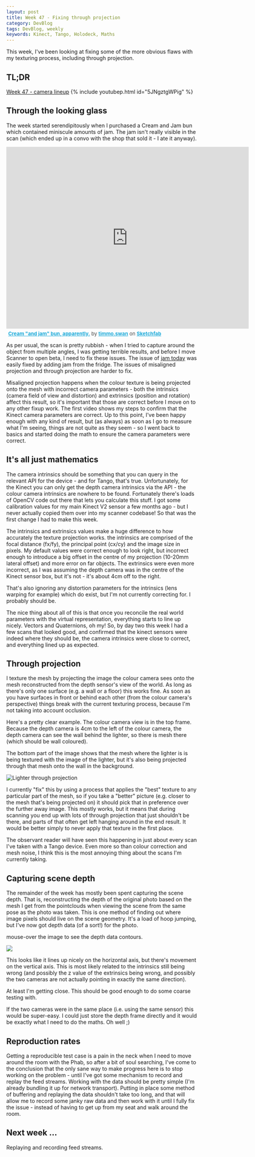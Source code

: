 ```yaml
---
layout: post
title: Week 47 - Fixing through projection
category: DevBlog
tags: DevBlog, weekly
keywords: Kinect, Tango, Holodeck, Maths
---
```


This week, I've been looking at fixing some of the more obvious flaws with my texturing
process, including through projection.

## TL;DR

[Week 47 - camera lineup](https://youtu.be/5JNgztgWPig)
{% include youtubep.html id="5JNgztgWPig" %}

## Through the looking glass

The week started serendipitously when I purchased a Cream and Jam bun which contained
miniscule amounts of jam. The jam isn't really visible in the scan (which ended up
in a convo with the shop that sold it - I ate it anyway).

<div class="sketchfab-embed-wrapper"><iframe width="640" height="480" src="https://sketchfab.com/models/71346a0d4ef743459943b563414f77da/embed" frameborder="0" allowvr allowfullscreen mozallowfullscreen="true" webkitallowfullscreen="true" onmousewheel=""></iframe>

<p style="font-size: 13px; font-weight: normal; margin: 5px; color: #4A4A4A;">
    <a href="https://sketchfab.com/models/71346a0d4ef743459943b563414f77da?utm_medium=embed&utm_source=website&utm_campain=share-popup" target="_blank" style="font-weight: bold; color: #1CAAD9;">Cream &quot;and jam&quot; bun, apparently.</a>
    by <a href="https://sketchfab.com/timmo.swan?utm_medium=embed&utm_source=website&utm_campain=share-popup" target="_blank" style="font-weight: bold; color: #1CAAD9;">timmo.swan</a>
    on <a href="https://sketchfab.com?utm_medium=embed&utm_source=website&utm_campain=share-popup" target="_blank" style="font-weight: bold; color: #1CAAD9;">Sketchfab</a>
</p>
</div>

As per usual, the scan is pretty rubbish - when I tried to capture around the object from multiple
angles, I was getting terrible results, and before I move Scanner to open beta, I need to fix these issues.
The issue of [jam today](https://en.wikipedia.org/wiki/Jam_tomorrow) was easily fixed by adding jam from the fridge.
The issues of misaligned projection and through projection are harder to fix.

Misaligned projection happens when the colour texture is being projected onto the mesh with incorrect camera
parameters - both the intrinsics (camera field of view and distortion) and extrinsics (position and rotation)
affect this result, so it's important that those are correct before I move on to any other fixup work.
The first video shows my steps to confirm that the Kinect camera parameters are correct. Up to this point,
I've been happy enough with any kind of result, but (as always) as soon as I go to measure what I'm seeing, things
are not quite as they seem - so I went back to basics and started doing the math to ensure the camera parameters
were correct.

## It's all just mathematics

The camera intrinsics should be something that you can query in the relevant API for the device - and for Tango,
that's true. Unfortunately, for the Kinect you can only get the depth camera intrinsics via the API - the colour
camera intrinsics are nowhere to be found. Fortunately there's loads of OpenCV code out there that lets you calculate
this stuff. I got some calibration values for my main Kinect V2 sensor a few months ago - but I never actually
copied them over into my scanner codebase! So that was the first change I had to make this week.

The intrinsics and extrinsics values make a huge difference to how accurately the texture projection works.
the intrinsics are comprised of the focal distance (fx/fy), the principal point (cx/cy) and the image size in pixels.
My default values were correct enough to look right, but incorrect enough to introduce a big offset in the centre
of my projection (10-20mm lateral offset) and more error on far objects. The extrinsics were even more incorrect,
as I was assuming the depth camera was in the centre of the Kinect sensor box, but it's not - it's about 4cm off
to the right.

That's also ignoring any distortion parameters for the intrinsics (lens warping for example) which do exist,
but I'm not currently correcting for. I probably should be.

The nice thing about all of this is that once you reconcile the real world parameters with the virtual representation,
everything starts to line up nicely. Vectors and Quaternions, oh my! So, by day two this week I had a few scans that
looked good, and confirmed that the kinect sensors were indeed where they should be, the camera intrinsics were
close to correct, and everything lined up as expected.

## Through projection

I texture the mesh by projecting the image the colour camera sees onto the mesh reconstructed from the depth
sensor's view of the world. As long as there's only one surface (e.g. a wall or a floor) this works fine.
As soon as you have surfaces in front or behind each other (from the colour camera's perspective) things break
with the current texturing process, because I'm not taking into account occlusion.

Here's a pretty clear example. The colour camera view is in the top frame. Because the depth camera is 4cm to
the left of the colour camera, the depth camera can see the wall behind the lighter, so there is mesh there
(which should be wall coloured).

The bottom part of the image shows that the mesh where the lighter is is being textured with the image of the
lighter, but it's also being projected through that mesh onto the wall in the background.

![Lighter through projection](/assets/week47/lighter-through.jpg)

I currently "fix" this by using a process that applies the "best" texture to any particular part of the mesh,
so if you take a "better" picture (e.g. closer to the mesh that's being projected on) it should pick that
in preference over the further away image. This mostly works, but it means that during scanning you end up
with lots of through projection that just shouldn't be there, and parts of that often get left hanging around
in the end result. It would be better simply to never apply that texture in the first place.

The observant reader will have seen this happening in just about every scan I've taken with a Tango device.
Even more so than colour correction and mesh noise, I think this is the most annoying thing about the
scans I'm currently taking.

## Capturing scene depth

The remainder of the week has mostly been spent capturing the scene depth. That is, reconstructing the depth
of the original photo based on the mesh I get from the pointclouds when viewing the scene from the same
pose as the photo was taken. This is one method of finding out where image pixels should live on the scene
geometry. It's a load of hoop jumping, but I've now got depth data (of a sort!) for the photo.

mouse-over the image to see the depth data contours.

<img src="/assets/week47/sourceimage.png" onmouseover="src='/assets/week47/depthcontour.png';" onmouseout="src='/assets/week47/sourceimage.png';" />

This looks like it lines up nicely on the horizontal axis, but there's movement on the vertical axis. This is
most likely related to the intrinsics still being wrong (and possibly the z value of the extrinsics being
wrong, and possibly the two cameras are not actually pointing in exactly the same direction).

At least I'm getting close. This should be good enough to do some coarse testing with.

If the two cameras were in the same place (i.e. using the same sensor) this would be super-easy. I could
just store the depth frame directly and it would be exactly what I need to do the maths.
Oh well ;)

## Reproduction rates

Getting a reproducible test case is a pain in the neck when I need to move around the room with the Phab,
so after a bit of soul searching, I've come to the conclusion that the only sane way to make progress here
is to stop working on the problem - until I've got some mechanism to record and replay the feed streams.
Working with the data should be pretty simple (I'm already bundling it up for network transport). Putting in
place some method of buffering and replaying the data shouldn't take too long, and that will allow me
to record some janky raw data and then work with it until I fully fix the issue - instead of having to
get up from my seat and walk around the room.

## Next week ...

Replaying and recording feed streams.



